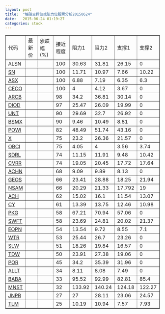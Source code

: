 ```yaml
---
layout: post
title:  "触碰支撑位或阻力位股票分析20150624"
date:   2015-06-24 01:19:27
categories: stock
---
```

<script type="text/javascript">
var stockList = []
stockList.push('gb_alsn');
stockList.push('gb_sn');
stockList.push('gb_asx');
stockList.push('gb_ceco');
stockList.push('gb_arcb');
stockList.push('gb_diod');
stockList.push('gb_unt');
stockList.push('gb_bsmx');
stockList.push('gb_powi');
stockList.push('gb_x');
stockList.push('gb_obci');
stockList.push('gb_sdrl');
stockList.push('gb_cvrr');
stockList.push('gb_achn');
stockList.push('gb_geos');
stockList.push('gb_nsam');
stockList.push('gb_ach');
stockList.push('gb_cy');
stockList.push('gb_pkg');
stockList.push('gb_swft');
stockList.push('gb_eopn');
stockList.push('gb_wtr');
stockList.push('gb_slw');
stockList.push('gb_tdw');
stockList.push('gb_por');
stockList.push('gb_allt');
stockList.push('gb_baba');
stockList.push('gb_mnst');
stockList.push('gb_jnpr');
stockList.push('gb_tlm');
</script>
<table border="1">
 <tr>
 <td>代码</td>
 <td>最新价</td>
 <td>涨跌幅(%)</td>
 <td>接近程度</td>
 <td>阻力1</td>
 <td>阻力2</td>
 <td>支撑1</td>
 <td>支撑2</td>
</tr>
  <tr id="alsn" class="red">
  <td><a href="http://stock.finance.sina.com.cn/usstock/quotes/ALSN.html" target="_blank">ALSN</a></td><td></td><td></td><td>100</td><td>30.63</td><td>31.81</td><td>26.15</td><td>0</td></tr>
  <tr id="sn" class="red">
  <td><a href="http://stock.finance.sina.com.cn/usstock/quotes/SN.html" target="_blank">SN</a></td><td></td><td></td><td>100</td><td>11.71</td><td>10.97</td><td>7.66</td><td>10.22</td></tr>
  <tr id="asx" class="red">
  <td><a href="http://stock.finance.sina.com.cn/usstock/quotes/ASX.html" target="_blank">ASX</a></td><td></td><td></td><td>100</td><td>6.88</td><td>7.19</td><td>6.35</td><td>6.3</td></tr>
  <tr id="ceco" class="green">
  <td><a href="http://stock.finance.sina.com.cn/usstock/quotes/CECO.html" target="_blank">CECO</a></td><td></td><td></td><td>100</td><td>4</td><td>4.12</td><td>3.67</td><td>0</td></tr>
  <tr id="arcb" class="red">
  <td><a href="http://stock.finance.sina.com.cn/usstock/quotes/ARCB.html" target="_blank">ARCB</a></td><td></td><td></td><td>98</td><td>34.2</td><td>36.81</td><td>30.14</td><td>0</td></tr>
  <tr id="diod" class="red">
  <td><a href="http://stock.finance.sina.com.cn/usstock/quotes/DIOD.html" target="_blank">DIOD</a></td><td></td><td></td><td>97</td><td>25.47</td><td>26.09</td><td>19.99</td><td>0</td></tr>
  <tr id="unt" class="red">
  <td><a href="http://stock.finance.sina.com.cn/usstock/quotes/UNT.html" target="_blank">UNT</a></td><td></td><td></td><td>90</td><td>29.69</td><td>32.7</td><td>26.92</td><td>0</td></tr>
  <tr id="bsmx" class="red">
  <td><a href="http://stock.finance.sina.com.cn/usstock/quotes/BSMX.html" target="_blank">BSMX</a></td><td></td><td></td><td>90</td><td>9.46</td><td>10.49</td><td>8.81</td><td>0</td></tr>
  <tr id="powi" class="red">
  <td><a href="http://stock.finance.sina.com.cn/usstock/quotes/POWI.html" target="_blank">POWI</a></td><td></td><td></td><td>82</td><td>48.49</td><td>51.74</td><td>43.16</td><td>0</td></tr>
  <tr id="x" class="red">
  <td><a href="http://stock.finance.sina.com.cn/usstock/quotes/X.html" target="_blank">X</a></td><td></td><td></td><td>75</td><td>23.2</td><td>26.36</td><td>21.57</td><td>0</td></tr>
  <tr id="obci" class="red">
  <td><a href="http://stock.finance.sina.com.cn/usstock/quotes/OBCI.html" target="_blank">OBCI</a></td><td></td><td></td><td>75</td><td>4.05</td><td>4</td><td>3.56</td><td>3.74</td></tr>
  <tr id="sdrl" class="red">
  <td><a href="http://stock.finance.sina.com.cn/usstock/quotes/SDRL.html" target="_blank">SDRL</a></td><td></td><td></td><td>74</td><td>11.15</td><td>11.91</td><td>9.48</td><td>10.42</td></tr>
  <tr id="cvrr" class="red">
  <td><a href="http://stock.finance.sina.com.cn/usstock/quotes/CVRR.html" target="_blank">CVRR</a></td><td></td><td></td><td>74</td><td>19.05</td><td>20.45</td><td>17.72</td><td>17.64</td></tr>
  <tr id="achn" class="green">
  <td><a href="http://stock.finance.sina.com.cn/usstock/quotes/ACHN.html" target="_blank">ACHN</a></td><td></td><td></td><td>68</td><td>9.09</td><td>9.89</td><td>8.13</td><td>0</td></tr>
  <tr id="geos" class="red">
  <td><a href="http://stock.finance.sina.com.cn/usstock/quotes/GEOS.html" target="_blank">GEOS</a></td><td></td><td></td><td>66</td><td>23.41</td><td>28.88</td><td>18.25</td><td>21.94</td></tr>
  <tr id="nsam" class="red">
  <td><a href="http://stock.finance.sina.com.cn/usstock/quotes/NSAM.html" target="_blank">NSAM</a></td><td></td><td></td><td>66</td><td>20.29</td><td>21.33</td><td>17.792</td><td>19</td></tr>
  <tr id="ach" class="green">
  <td><a href="http://stock.finance.sina.com.cn/usstock/quotes/ACH.html" target="_blank">ACH</a></td><td></td><td></td><td>62</td><td>15.02</td><td>16.1</td><td>11.54</td><td>13.07</td></tr>
  <tr id="cy" class="green">
  <td><a href="http://stock.finance.sina.com.cn/usstock/quotes/CY.html" target="_blank">CY</a></td><td></td><td></td><td>61</td><td>13.39</td><td>13.75</td><td>12.46</td><td>10.98</td></tr>
  <tr id="pkg" class="red">
  <td><a href="http://stock.finance.sina.com.cn/usstock/quotes/PKG.html" target="_blank">PKG</a></td><td></td><td></td><td>58</td><td>67.21</td><td>70.94</td><td>57.06</td><td>0</td></tr>
  <tr id="swft" class="green">
  <td><a href="http://stock.finance.sina.com.cn/usstock/quotes/SWFT.html" target="_blank">SWFT</a></td><td></td><td></td><td>58</td><td>23.69</td><td>24.81</td><td>20.02</td><td>21.37</td></tr>
  <tr id="eopn" class="green">
  <td><a href="http://stock.finance.sina.com.cn/usstock/quotes/EOPN.html" target="_blank">EOPN</a></td><td></td><td></td><td>54</td><td>13.54</td><td>9.72</td><td>8.55</td><td>7.1</td></tr>
  <tr id="wtr" class="red">
  <td><a href="http://stock.finance.sina.com.cn/usstock/quotes/WTR.html" target="_blank">WTR</a></td><td></td><td></td><td>53</td><td>25.44</td><td>26.7</td><td>23.26</td><td>0</td></tr>
  <tr id="slw" class="red">
  <td><a href="http://stock.finance.sina.com.cn/usstock/quotes/SLW.html" target="_blank">SLW</a></td><td></td><td></td><td>51</td><td>18.26</td><td>19.84</td><td>16.57</td><td>0</td></tr>
  <tr id="tdw" class="red">
  <td><a href="http://stock.finance.sina.com.cn/usstock/quotes/TDW.html" target="_blank">TDW</a></td><td></td><td></td><td>50</td><td>23.91</td><td>27.38</td><td>19.06</td><td>0</td></tr>
  <tr id="por" class="green">
  <td><a href="http://stock.finance.sina.com.cn/usstock/quotes/POR.html" target="_blank">POR</a></td><td></td><td></td><td>45</td><td>34.2</td><td>35.39</td><td>31.96</td><td>0</td></tr>
  <tr id="allt" class="green">
  <td><a href="http://stock.finance.sina.com.cn/usstock/quotes/ALLT.html" target="_blank">ALLT</a></td><td></td><td></td><td>34</td><td>8.11</td><td>8.08</td><td>7.49</td><td>0</td></tr>
  <tr id="baba" class="green">
  <td><a href="http://stock.finance.sina.com.cn/usstock/quotes/BABA.html" target="_blank">BABA</a></td><td></td><td></td><td>33</td><td>95.52</td><td>92.99</td><td>82.81</td><td>85.4</td></tr>
  <tr id="mnst" class="red">
  <td><a href="http://stock.finance.sina.com.cn/usstock/quotes/MNST.html" target="_blank">MNST</a></td><td></td><td></td><td>32</td><td>133.92</td><td>140.24</td><td>124.18</td><td>122.27</td></tr>
  <tr id="jnpr" class="green">
  <td><a href="http://stock.finance.sina.com.cn/usstock/quotes/JNPR.html" target="_blank">JNPR</a></td><td></td><td></td><td>27</td><td>27</td><td>28.11</td><td>23.06</td><td>24.57</td></tr>
  <tr id="tlm" class="green">
  <td><a href="http://stock.finance.sina.com.cn/usstock/quotes/TLM.html" target="_blank">TLM</a></td><td></td><td></td><td>25</td><td>10.19</td><td>10.94</td><td>7.57</td><td>7.93</td></tr>
</table>
